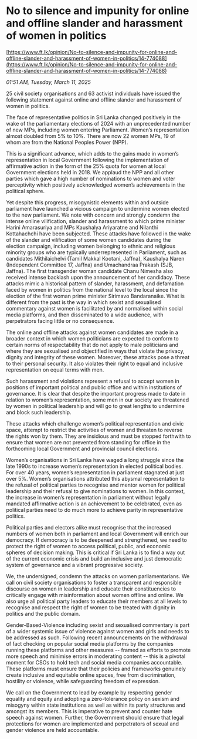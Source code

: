 # No to silence and impunity for online and offline slander and harassment of women in politics

[https://www.ft.lk/opinion/No-to-silence-and-impunity-for-online-and-offline-slander-and-harassment-of-women-in-politics/14-774088](https://www.ft.lk/opinion/No-to-silence-and-impunity-for-online-and-offline-slander-and-harassment-of-women-in-politics/14-774088)

*01:51 AM, Tuesday, March 11, 2025*

25 civil society organisations and 63 activist individuals have issued the following statement against online and offline slander and harassment of women in politics.

The face of representative politics in Sri Lanka changed positively in the wake of the parliamentary elections of 2024 with an unprecedented number of new MPs, including women entering Parliament. Women’s representation almost doubled from 5% to 10%. There are now 22 women MPs, 19 of whom are from the National Peoples Power (NPP).

This is a significant advance, which adds to the gains made in women’s representation in local Government following the implementation of affirmative action in the form of the 25% quota for women at local Government elections held in 2018. We applaud the NPP and all other parties which gave a high number of nominations to women and voter perceptivity which positively acknowledged women’s achievements in the political sphere.

Yet despite this progress, misogynistic elements within and outside parliament have launched a vicious campaign to undermine women elected to the new parliament. We note with concern and strongly condemn the intense online vilification, slander and harassment to which prime minister Harini Amarasuriya and MPs Kaushalya Ariyaratne and Nilanthi Kottahachchi have been subjected. These attacks have followed in the wake of the slander and vilification of some women candidates during the election campaign, including women belonging to ethnic and religious minority groups who are typically underrepresented in Parliament, such as candidates Mithilaichelvi (Tamil Makkal Kootani, Jaffna), Kaushalya Naren (Independent Committee 17, Jaffna) and Umachandraa Prakash (SJB, Jaffna). The first transgender woman candidate Chanu Nimesha also received intense backlash upon the announcement of her candidacy. These attacks mimic a historical pattern of slander, harassment, and defamation faced by women in politics from the national level to the local since the election of the first woman prime minister Sirimavo Bandaranaike. What is different from the past is the way in which sexist and sexualised commentary against women is facilitated by and normalised within social media platforms, and then disseminated to a wide audience, with perpetrators facing little or no consequence.

The online and offline attacks against women candidates are made in a broader context in which women politicians are expected to conform to certain norms of respectability that do not apply to male politicians and where they are sexualised and objectified in ways that violate the privacy, dignity and integrity of these women. Moreover, these attacks pose a threat to their personal security. It also violates their right to equal and inclusive representation on equal terms with men.

Such harassment and violations represent a refusal to accept women in positions of important political and public office and within institutions of governance. It is clear that despite the important progress made to date in relation to women’s representation, some men in our society are threatened by women in political leadership and will go to great lengths to undermine and block such leadership.

These attacks which challenge women’s political representation and civic space, attempt to restrict the activities of women and threaten to reverse the rights won by them. They are insidious and must be stopped forthwith to ensure that women are not prevented from standing for office in the forthcoming local Government and provincial council elections.

Women’s organisations in Sri Lanka have waged a long struggle since the late 1990s to increase women’s representation in elected political bodies. For over 40 years, women’s representation in parliament stagnated at just over 5%. Women’s organisations attributed this abysmal representation to the refusal of political parties to recognise and mentor women for political leadership and their refusal to give nominations to women. In this context, the increase in women’s representation in parliament without legally mandated affirmative action is an achievement to be celebrated, even as political parties need to do much more to achieve parity in representative politics.

Political parties and electors alike must recognise that the increased numbers of women both in parliament and local Government will enrich our democracy. If democracy is to be deepened and strengthened, we need to protect the right of women to access political, public, and economic spheres of decision making. This is critical if Sri Lanka is to find a way out of the current economic crisis and build an inclusive and just democratic system of governance and a vibrant progressive society.

We, the undersigned, condemn the attacks on women parliamentarians. We call on civil society organisations to foster a transparent and responsible discourse on women in leadership and educate their constituencies to critically engage with misinformation about women offline and online. We also urge all political party leaders to educate their members at all levels to recognise and respect the right of women to be treated with dignity in politics and the public domain.

Gender-Based-Violence including sexist and sexualised commentary is part of a wider systemic issue of violence against women and girls and needs to be addressed as such. Following recent announcements on the withdrawal of fact checking on popular social media platforms by the companies running these platforms and other measures -- framed as efforts to promote more speech and minimise errors in moderating content -- this is a pivotal moment for CSOs to hold tech and social media companies accountable. These platforms must ensure that their policies and frameworks genuinely create inclusive and equitable online spaces, free from discrimination, hostility or violence, while safeguarding freedom of expression.

We call on the Government to lead by example by respecting gender equality and equity and adopting a zero-tolerance policy on sexism and misogyny within state institutions as well as within its party structures and amongst its members. This is imperative to prevent and counter hate speech against women. Further, the Government should ensure that legal protections for women are implemented and perpetrators of sexual and gender violence are held accountable.

